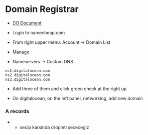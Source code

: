 # Domain Registrar

- [DO Document](https://www.digitalocean.com/community/tutorials/how-to-point-to-digitalocean-nameservers-from-common-domain-registrars)

- Login to namecheap.com

- From right upper menu: Account -> Domain List

- Manage

- Nameservers -> Custom DNS

```shell
ns1.digitalocean.com
ns2.digitalocean.com
ns3.digitalocean.com
```

- Add three of them and click green check at the right up

- On digitalocean, on the left panel, networking, add new domain

### A records

- * secip karsinda dropleti sececegiz
